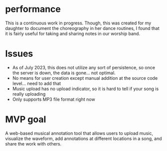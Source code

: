 # performance
This is a continuous work in progress. Though, this was created for my daughter to document the choreography in her
dance routines, I found that it is fairly useful for taking and sharing notes in our worship band.

# Issues
* As of July 2023, this does not utilize any sort of persistence, so once the server is down, the data is gone... not optimal.
* No means for user creation except manual addition at the source code level... need to add that
* Music upload has no upload indicator, so it is hard to tell if your song is really uploading
* Only supports MP3 file format right now

# MVP goal
A web-based musical annotation tool that allows users to upload music, visualize the waveform, add annotations at different locations in a song, and share the work with others.

